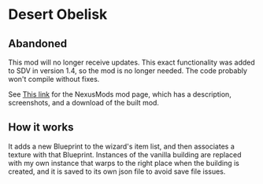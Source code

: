 # Desert Obelisk

## Abandoned

This mod will no longer receive updates. This exact functionality was added to SDV in version 1.4, so the mod is no longer needed. The code probably won't compile without fixes.

See [This link](http://www.nexusmods.com/stardewvalley/mods/2021) for the NexusMods mod page, which has a description, screenshots, and a download of the built mod.

## How it works

It adds a new Blueprint to the wizard's item list, and then associates a texture with that Blueprint. Instances of the vanilla building are replaced with my own instance that warps to the right place when the building is created, and it is saved to its own json file to avoid save file issues.